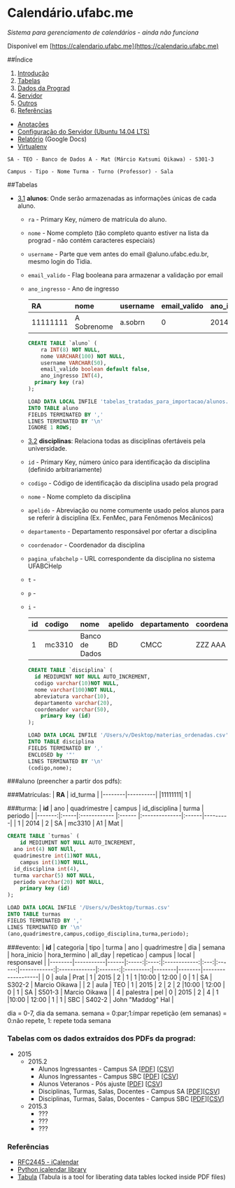 # Calendário.ufabc.me

*Sistema para gerenciamento de calendários - ainda não funciona*

Disponível em [https://calendario.ufabc.me](https://calendario.ufabc.me)

##Índice
 1. [Introdução](#introducao)
 1. [Tabelas](#tabelas)
 1. [Dados da Prograd](#dados-da-prograd)
 1. [Servidor](#servidor)
 1. [Outros](#outros)
 1. [Referências](#referências)

* [Anotações](anotacoes.md)
* [Configuração do Servidor (Ubuntu 14.04 LTS)](configuracao_servidor.md)
* [Relatório](https://docs.google.com/document/d/1yTcExg9jd4L8NK4ZYPBjoMs3henpSFsJALr9l5_Di2E/pub) (Google Docs)
* [Virtualenv](http://www.dabapps.com/blog/introduction-to-pip-and-virtualenv-python/)


```
SA - TEO - Banco de Dados A - Mat (Márcio Katsumi Oikawa) - S301-3

Campus - Tipo - Nome Turma - Turno (Professor) - Sala
```

##Tabelas
  - [3.1](#3.1) <a name='3.1'></a> **alunos**: Onde serão armazenadas as informações únicas de cada aluno.

    + `ra` - Primary Key, número de matrícula do aluno.
    + `nome` - Nome completo (tão completo quanto estiver na lista da prograd - não contém caracteres especiais)
    + `username` - Parte que vem antes do email @aluno.ufabc.edu.br, mesmo login do Tidia.
    + `email_valido` - Flag booleana para armazenar a validação por email
    + `ano_ingresso` - Ano de ingresso

		| RA       | nome        | username   | email_valido | ano_ingresso |
		|:---------|:------------|:-----------|:-------------|:-------------|
		| 11111111 | A Sobrenome | a.sobrn    | 0            | 2014         |

		```SQL
		CREATE TABLE `aluno` (
			ra INT(8) NOT NULL,
			nome VARCHAR(100) NOT NULL,
			username VARCHAR(50),
			email_valido boolean default false,
			ano_ingresso INT(4),
		  primary key (ra)
		);

		LOAD DATA LOCAL INFILE 'tabelas_tratadas_para_importacao/alunos.csv'
		INTO TABLE aluno
		FIELDS TERMINATED BY ','
		LINES TERMINATED BY '\n'
		IGNORE 1 ROWS;
		```
	- [3.2](#3.2) <a name='3.2'></a> **disciplinas**: Relaciona todas as disciplinas ofertáveis pela universidade.

    + `id` - Primary Key, número único para identificação da disciplina (definido arbitrariamente)
    + `codigo` - Código de identificação da disciplina usado pela prograd
    + `nome` - Nome completo da disciplina
    + `apelido` - Abreviação ou nome comumente usado pelos alunos para se referir à disciplina (Ex. FenMec, para Fenômenos Mecânicos)
    + `departamento` - Departamento responsável por ofertar a disciplina
    + `coordenador` - Coordenador da disciplina
    + `pagina_ufabchelp` - URL correspondente da disciplina no sistema UFABCHelp
    + `t` -
    + `p` -
    + `i` -

		| **id** | codigo  | nome           | apelido | departamento | coordenador | pagina_ufabchelp | t | p | i |
		|--------|:--------|:---------------|---------|:------------ |:------------|:-----------------|---|---|---|
		| 1      | mc3310  | Banco de Dados | BD      | CMCC         | ZZZ AAA     | asdad            | 3 | 3 | 3 |

		```SQL
		CREATE TABLE `disciplina` (
		  id MEDIUMINT NOT NULL AUTO_INCREMENT,
		  codigo varchar(10)NOT NULL,
		  nome varchar(100)NOT NULL,
		  abreviatura varchar(10),
		  departamento varchar(20),
		  coordenador varchar(50),
			primary key (id)
		);

		LOAD DATA LOCAL INFILE '/Users/v/Desktop/materias_ordenadas.csv'
		INTO TABLE disciplina
		FIELDS TERMINATED BY ','
		ENCLOSED by '"'
		LINES TERMINATED BY '\n'
		(codigo,nome);
		```









###aluno (preencher a partir dos pdfs):





###Matrículas:
| **RA** | id_turma |
|--------|----------|
|11111111| 1        |



###turma:
| **id** | ano  | quadrimestre | campus | id_disciplina | turma | periodo |
|-------:|:-----|:------------ |:------ |:--------------|:------|---------|
| 1      | 2014 | 2            | SA     |  mc3310       | A1    | Mat     |

```SQL
CREATE TABLE `turmas` (
	id MEDIUMINT NOT NULL AUTO_INCREMENT,
  ano int(4) NOT NUll,
  quadrimestre int(1)NOT NULL,
	campus int(1)NOT NULL,
  id_disciplina int(4),
  turma varchar(5) NOT NULL,
  periodo varchar(20) NOT NULL,
	primary key (id)
);

LOAD DATA LOCAL INFILE '/Users/v/Desktop/turmas.csv'
INTO TABLE turmas
FIELDS TERMINATED BY ','
LINES TERMINATED BY '\n'
(ano,quadrimestre,campus,codigo_disciplina,turma,periodo);
```

###evento:
| **id** | categoria | tipo | turma | ano  | quadrimestre | dia | semana | hora_inicio | hora_termino | all_day | repeticao | campus | local  | responsavel       |
|--------|-----------|------|:-----:|:----:|:------------:|:---:|:------:|------------:|:-------------|:-------:|:---------:|--------|--------|-------------------|
| 0      | aula      | Prat | 1     | 2015 |      2       |  1  |   1    |10:00        | 12:00        |  0      | 1         | SA     | S302-2 | Marcio Oikawa     |
| 2      | aula      | TEO  | 1     | 2015 |      2       |  2  |   2    |10:00        | 12:00        |  0      | 1         | SA     | S501-3 | Marcio Oikawa     |
| 4      | palestra  | pel  | 0     | 2015 |      2       |  4  |   1    |10:00        | 12:00        |  1      | 1         | SBC    | S402-2 | John "Maddog" Hal |

dia = 0-7, dia da semana.
semana = 0:par;1:ímpar
repetição (em semanas) = 0:não repete, 1: repete toda semana

### Tabelas com os dados extraídos dos PDFs da prograd:
* 2015
  * 2015.2
    * Alunos Ingressantes - Campus SA [[PDF](original_data/2015.2/turmas_ingressantes_sa_2015.2.pdf)] [[CSV](original_data/2015.2/turmas_ingressantes_sa_2015.2.csv)]
    * Alunos Ingressantes - Campus SBC [[PDF](original_data/2015.2/turmas_ingressantes_sbc_2015.2.pdf)] [[CSV](original_data/2015.2/turmas_ingressantes_sbc_2015.2.csv)]
    * Alunos Veteranos - Pós ajuste [[PDF](original_data/2015.2/matriculas_deferidas_pos_ajuste_2015.2.pdf)] [[CSV](original_data/2015.2/matriculas_deferidas_pos_ajuste_2015.2.csv)]
    * Disciplinas, Turmas, Salas, Docentes - Campus SA [[PDF](original_data/2015.2/turmas_salas_docentes_sa_2015.2.pdf)][[CSV](original_data/2015.2/turmas_salas_docentes_sa_2015.2.csv)]
    * Disciplinas, Turmas, Salas, Docentes - Campus SBC [[PDF](original_data/2015.2/turmas_salas_docentes_sbc_2015.2.pdf)][[CSV](original_data/2015.2/turmas_salas_docentes_sbc_2015.2.csv)]
  * 2015.3
    * ???
    * ???
    * ???

### Referências
* [RFC2445 - iCalendar](https://www.ietf.org/rfc/rfc2445.txt)
* [Python icalendar library](https://pypi.python.org/pypi/icalendar/3.9.0)
* [Tabula](http://tabula.technology/) (Tabula is a tool for liberating data tables locked inside PDF files)
